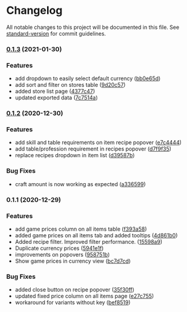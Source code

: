 # Changelog

All notable changes to this project will be documented in this file. See [standard-version](https://github.com/conventional-changelog/standard-version) for commit guidelines.

### [0.1.3](https://github.com/PedroFonseca/ecodump/compare/v0.1.2...v0.1.3) (2021-01-30)


### Features

* add dropdown to easily select default currency ([bb0e65d](https://github.com/PedroFonseca/ecodump/commit/bb0e65dee351c18dd2ff9b0130b5729fe0f8ba33))
* add sort and filter on stores table ([9d20c57](https://github.com/PedroFonseca/ecodump/commit/9d20c570e4073aba08172526f66b19987f33d49c))
* added store list page ([4377c47](https://github.com/PedroFonseca/ecodump/commit/4377c4700045b21bf426ffd97a82c82423130ef7))
* updated exported data ([7c7514a](https://github.com/PedroFonseca/ecodump/commit/7c7514a3c8b719ee770fd997ea4db4adc7a1df44))

### [0.1.2](https://github.com/PedroFonseca/ecodump/compare/v0.1.1...v0.1.2) (2020-12-30)


### Features

* add skill and table requirements on item recipe popover ([e7c4444](https://github.com/PedroFonseca/ecodump/commit/e7c44444b991c7c1c133b3202522775fadc6bd0d))
* add table/profession requirement in recipes popover ([d7f9f35](https://github.com/PedroFonseca/ecodump/commit/d7f9f35c67e4c5ce37d2301dbb0e0913a6dc2317))
* replace recipes dropdown in item list ([d39587b](https://github.com/PedroFonseca/ecodump/commit/d39587bc891ecde8bd2c264a7bc57b9ef9f1fc15))


### Bug Fixes

* craft amount is now working as expected ([a336599](https://github.com/PedroFonseca/ecodump/commit/a336599128bb63b71f1d82cd377fa7b8c1e6e8d5))

### 0.1.1 (2020-12-29)


### Features

* add game prices column on all items table ([f393a58](https://github.com/PedroFonseca/ecodump/commit/f393a5867914a906b008276f8124faa4c4f017e5))
* added game prices on all items tab and added tooltips ([4d861b0](https://github.com/PedroFonseca/ecodump/commit/4d861b0a92a0f4532e992daf95d411f6babee44c))
* Added recipe filter. Improved filter performance. ([15598a9](https://github.com/PedroFonseca/ecodump/commit/15598a9847cdeabc0d3f0706ca82d6480a076c1e))
* Duplicate currency prices ([5941e1f](https://github.com/PedroFonseca/ecodump/commit/5941e1fd70a704e092a64d92a602f2d02dcef26c))
* improvements on popovers ([958751b](https://github.com/PedroFonseca/ecodump/commit/958751b20d6a63f0fcede0cf0549f7efe7669481))
* Show game prices in currency view ([bc7d7cd](https://github.com/PedroFonseca/ecodump/commit/bc7d7cd1e4161cf0ff0eb3177eb73477882edd64))


### Bug Fixes

* added close button on recipe popover ([35f30ff](https://github.com/PedroFonseca/ecodump/commit/35f30ffe38f5996c1c1ca2f26b1909a9c1e100c2))
* updated fixed price column on all items page ([e27c755](https://github.com/PedroFonseca/ecodump/commit/e27c755ef59fe088836fa0750a9263e2e344625b))
* workaround for variants without key ([bef8519](https://github.com/PedroFonseca/ecodump/commit/bef8519be5ae231f51eb92980a0d78b89baae759))
